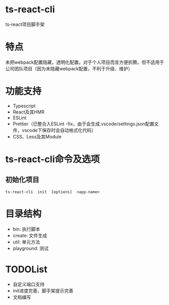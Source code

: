 # ts-react-cli
ts-react项目脚手架

# 特点
未把webpack配置隐藏，透明化配置。对于个人项目而言方便折腾，但不适用于公司团队项目（因为未隐藏webpack配置，不利于升级、维护）

# 功能支持
* Typescript
* React及其HMR
* ESLint
* Prettier（已整合入ESLint -fix，由于会生成.vscode/settings.json配置文件，vscode下保存时会自动格式化代码）
* CSS、Less及其Module

# ts-react-cli命令及选项
## 初始化项目
```
ts-react-cli  init  [options]  <app-name>
```

# 目录结构
* bin: 执行脚本
* create: 文件生成
* util: 单元方法
* playground: 测试


# TODOList
* 自定义端口支持
* init进度完善、脚手架提示完善
* 文档编写